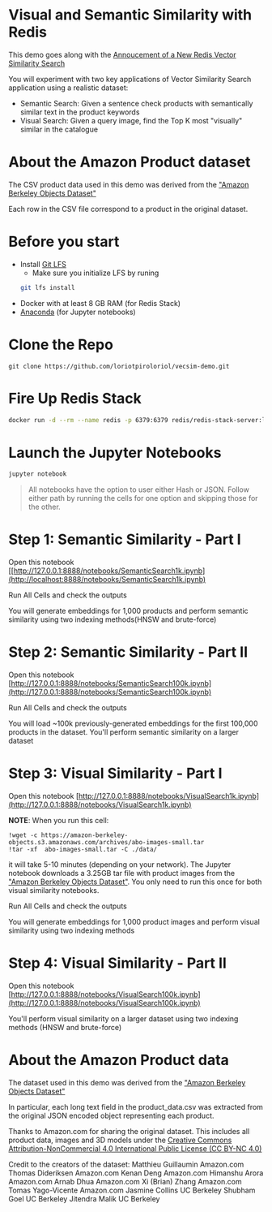 # Visual and Semantic Similarity with Redis

This demo goes along with the [Annoucement of a New Redis Vector Similarity Search](https://redis.com/blog/build-intelligent-apps-redis-vector-similarity-search/)

You will experiment with two key applications of Vector Similarity Search application using a realistic dataset:

* Semantic Search: Given a sentence check products with semantically similar text in the product keywords
* Visual Search: Given a query image, find the Top K most "visually" similar in the catalogue

# About the Amazon Product dataset
The CSV product data used in this demo was derived from the ["Amazon Berkeley Objects Dataset"](https://amazon-berkeley-objects.s3.amazonaws.com/index.html)

Each row in the CSV file correspond to a product in the original dataset.


# Before you start
* Install [Git LFS](https://git-lfs.github.com/)
    * Make sure you initialize LFS by runing
    ```bash
    git lfs install
    ```
* Docker with at least 8 GB RAM (for Redis Stack)
* [Anaconda](https://www.anaconda.com/download) (for Jupyter notebooks)

# Clone the Repo 
```
git clone https://github.com/loriotpiroloriol/vecsim-demo.git
```

# Fire Up Redis Stack
```bash
docker run -d --rm --name redis -p 6379:6379 redis/redis-stack-server:latest
```

# Launch the Jupyter Notebooks
```bash
jupyter notebook
```
> All notebooks have the option to user either Hash or JSON. Follow either path by running the cells for one option and skipping those for the other.

# Step 1: Semantic Similarity - Part I
Open this notebook [[http://127.0.0.1:8888/notebooks/SemanticSearch1k.ipynb](http://localhost:8888/notebooks/SemanticSearch1k.ipynb)

Run All Cells and check the outputs

You will generate embeddings for 1,000 products and perform semantic similarity using two indexing methods(HNSW and brute-force)

# Step 2: Semantic Similarity - Part II
Open this notebook [http://127.0.0.1:8888/notebooks/SemanticSearch100k.ipynb](http://127.0.0.1:8888/notebooks/SemanticSearch100k.ipynb)

Run All Cells and check the outputs

You will load ~100k previously-generated embeddings for the first 100,000 products in the dataset.
You'll perform semantic similarity on a larger dataset

# Step 3: Visual Similarity - Part I
Open this notebook [http://127.0.0.1:8888/notebooks/VisualSearch1k.ipynb](http://127.0.0.1:8888/notebooks/VisualSearch1k.ipynb)

**NOTE**: When you run this cell:
```
!wget -c https://amazon-berkeley-objects.s3.amazonaws.com/archives/abo-images-small.tar
!tar -xf  abo-images-small.tar -C ./data/  
```
it will take 5-10 minutes (depending on your network). The Jupyter notebook downloads a 3.25GB tar file with product images from the ["Amazon Berkeley Objects Dataset"](https://amazon-berkeley-objects.s3.amazonaws.com/index.html). You only need to run this once for both visual similarity notebooks.

Run All Cells and check the outputs

You will generate embeddings for 1,000 product images and perform visual similarity using two indexing methods

# Step 4: Visual Similarity - Part II
Open this notebook [http://127.0.0.1:8888/notebooks/VisualSearch100k.ipynb](http://127.0.0.1:8888/notebooks/VisualSearch100k.ipynb)

You'll perform visual similarity on a larger dataset using two indexing methods (HNSW and brute-force)

# About the Amazon Product data
The dataset used in this demo was derived from the ["Amazon Berkeley Objects Dataset"](https://amazon-berkeley-objects.s3.amazonaws.com/index.html)

In particular, each long text field in the product_data.csv was extracted from the original JSON encoded object representing each product. 

Thanks to Amazon.com for sharing the original dataset. This includes all product data, images and 3D models under the [Creative Commons Attribution-NonCommercial 4.0 International Public License (CC BY-NC 4.0)](https://creativecommons.org/licenses/by-nc/4.0/)

Credit to the creators of the dataset: 
Matthieu Guillaumin Amazon.com 
Thomas Dideriksen Amazon.com 
Kenan Deng Amazon.com 
Himanshu Arora Amazon.com 
Arnab Dhua Amazon.com 
Xi (Brian) Zhang Amazon.com 
Tomas Yago-Vicente Amazon.com 
Jasmine Collins UC Berkeley 
Shubham Goel UC Berkeley 
Jitendra Malik UC Berkeley
